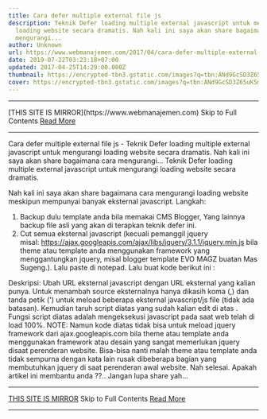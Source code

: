 ```yaml
---
title: Cara defer multiple external file js
description: Teknik Defer loading multiple external javascript untuk mengurangi
  loading website secara dramatis. Nah kali ini saya akan share bagaimana cara
  mengurangi...
author: Unknown
url: https://www.webmanajemen.com/2017/04/cara-defer-multiple-external-file-js.html
date: 2019-07-22T03:23:18+07:00
updated: 2017-04-25T14:29:00.000Z
thumbnail: https://encrypted-tbn3.gstatic.com/images?q=tbn:ANd9GcSD3Z65uK5mWj1kFiaYKxcVJ8w0XiysZTz3V3ak8FIwpkFiTpnc
cover: https://encrypted-tbn3.gstatic.com/images?q=tbn:ANd9GcSD3Z65uK5mWj1kFiaYKxcVJ8w0XiysZTz3V3ak8FIwpkFiTpnc
---
```


<hr/> [THIS SITE IS MIRROR](https://www.webmanajemen.com) Skip to Full Contents <a href="https://www.webmanajemen.com/2017/04/cara-defer-multiple-external-file-js.html" rel="follow" class="button" id="read-more">Read More</a> <hr/> Cara defer multiple external file js - Teknik Defer loading multiple external javascript untuk mengurangi loading website secara dramatis. Nah kali ini saya akan share bagaimana cara mengurangi... Teknik Defer loading multiple external javascript untuk mengurangi loading website secara dramatis.

Nah kali ini saya akan share bagaimana cara mengurangi loading website meskipun mempunyai banyak eksternal javascript.
Langkah:
1. Backup dulu template anda bila memakai CMS Blogger, Yang lainnya backup file asli yang akan di terapkan teknik defer ini.
2. Cut semua eksternal javascript (kecuali pemanggil jquery misal: https://ajax.googleapis.com/ajax/libs/jquery/3.1.1/jquery.min.js bila theme atau template anda menggunakan framework yang menggantungkan jquery, misal blogger template EVO MAGZ buatan Mas Sugeng.). Lalu paste di notepad. Lalu buat kode berikut ini :

<script type="text/javascript">
function downloadJSAtOnload() {
 (function(scripts) {
   var i = 0,
    l = scripts.length;
  for (; i<l; ++i ){
   var element = document.createElement("script");
   element.src = scripts[i];
   document.body.appendChild(element);
  }
 })(['http://yourjavascript.com/16724112645/root93.js','https://source.l3n4r0x.cf/js/highlight/highlight.pack.js']);
}if (window.addEventListener)
        window.addEventListener("load", downloadJSAtOnload, false);
else if (window.attachEvent)
 window.attachEvent("onload", downloadJSAtOnload);
else window.onload = downloadJSAtOnload;
</script>

 Deskripsi:
Ubah URL eksternal javascript dengan URL eksternal yang kalian punya. Untuk menambah source eksternalnya hanya dikasih koma (,) dan tanda petik (') untuk meload beberapa eksternal javascript/js file (tidak ada batasan).
Kemudian taruh script diatas yang sudah kalian edit di atas </body>.
Fungsi script diatas adalah mengeksekusi javascript pada saat web telah di load 100%.
NOTE: Namun kode diatas tidak bisa untuk meload jquery framework dari ajax.googleapis.com bila theme atau template anda menggunakan framework atau desain yang sangat memerlukan jquery disaat perenderan website. Bisa-bisa nanti malah theme atau template anda tidak sempurna dengan kata lain rusak dibeberapa bagian yang membutuhkan jquery di saat perenderan awal website.
Nah selesai.
Apakah artikel ini membantu anda ??.. Jangan lupa share yah... <hr/> [THIS SITE IS MIRROR](https://www.webmanajemen.com) Skip to Full Contents <a href="https://www.webmanajemen.com/2017/04/cara-defer-multiple-external-file-js.html" rel="follow" class="button" id="read-more">Read More</a> <hr/>